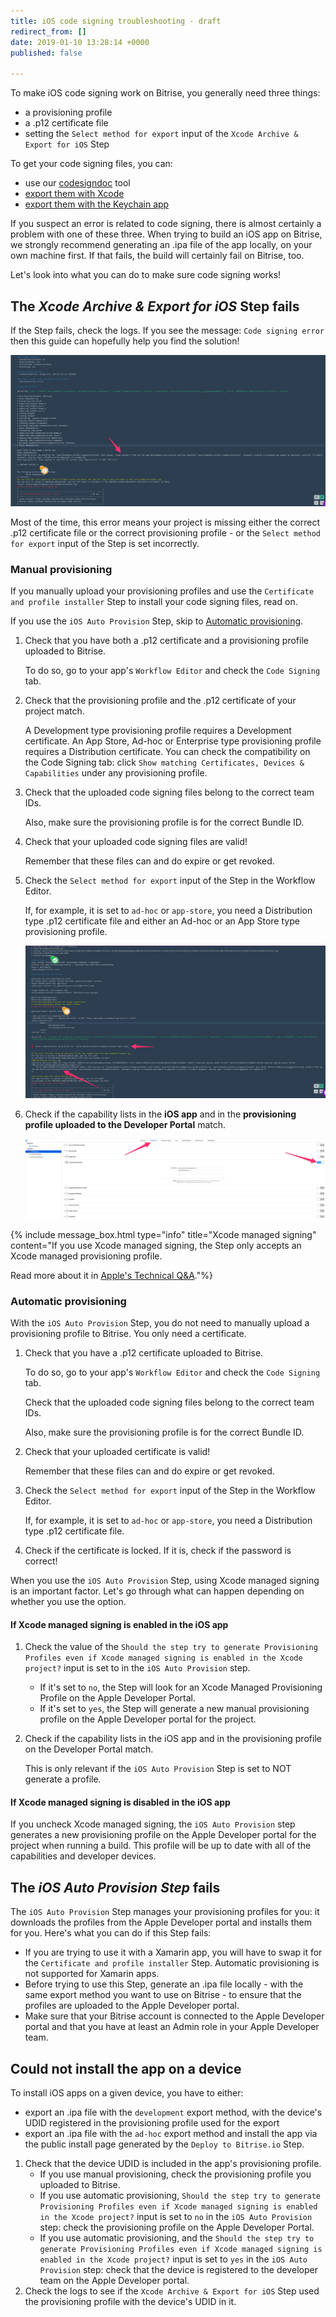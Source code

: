 ```yaml
---
title: iOS code signing troubleshooting - draft
redirect_from: []
date: 2019-01-10 13:28:14 +0000
published: false

---
```

To make iOS code signing work on Bitrise, you generally need three things:

* a provisioning profile
* a .p12 certificate file
* setting the `Select method for export` input of the `Xcode Archive & Export for iOS` Step

To get your code signing files, you can:

* use our [codesigndoc](https://github.com/bitrise-tools/codesigndoc) tool
* [export them with Xcode](https://devcenter.bitrise.io/code-signing/ios-code-signing/exporting-code-signing-files/#exporting-certificates-using-xcode)
* [export them with the Keychain app](https://devcenter.bitrise.io/code-signing/ios-code-signing/exporting-code-signing-files/#exporting-manually)

If you suspect an error is related to code signing, there is almost certainly a problem with one of these three. When trying to build an iOS app on Bitrise, we strongly recommend generating an .ipa file of the app locally, on your own machine first. If that fails, the build will certainly fail on Bitrise, too.

Let's look into what you can do to make sure code signing works!

## The _Xcode Archive & Export for iOS_ Step fails

If the Step fails, check the logs. If you see the message: `Code signing error` then this guide can hopefully help you find the solution!

![](/img/archive_fail.png)

Most of the time, this error means your project is missing either the correct .p12 certificate file or the correct provisioning profile - or the `Select method for export` input of the Step is set incorrectly.

### Manual provisioning

If you manually upload your provisioning profiles and use the `Certificate and profile installer` Step to install your code signing files, read on.

If you use the `iOS Auto Provision` Step, skip to [Automatic provisioning](/code-signing/ios-code-signing/ios-code-signing-troubleshooting/).

1. Check that you have both a .p12 certificate and a provisioning profile uploaded to Bitrise.

   To do so, go to your app's `Workflow Editor` and check the `Code Signing` tab.
2. Check that the provisioning profile and the .p12 certificate of your project match.

   A Development type provisioning profile requires a Development certificate. An App Store, Ad-hoc or Enterprise type provisioning profile requires a Distribution certificate. You can check the compatibility on the Code Signing tab: click `Show matching Certificates, Devices & Capabilities` under any provisioning profile.
3. Check that the uploaded code signing files belong to the correct team IDs.

   Also, make sure the provisioning profile is for the correct Bundle ID.
4. Check that your uploaded code signing files are valid!

   Remember that these files can and do expire or get revoked.
5. Check the `Select method for export` input of the Step in the Workflow Editor.

   If, for example, it is set to `ad-hoc` or `app-store`, you need a Distribution type .p12 certificate file and either an Ad-hoc or an App Store type provisioning profile.

   ![](/img/export_fail.png)
6. Check if the capability lists in the **iOS app** and in the **provisioning profile uploaded to the Developer Portal** match.

   ![](/img/capapbilities_xcode.png)

{% include message_box.html type="info" title="Xcode managed signing" content="If you use Xcode managed signing, the Step only accepts an Xcode managed provisioning profile.

Read more about it in [Apple's Technical Q&A](https://developer.apple.com/library/archive/qa/qa1814/_index.html)."%}

### Automatic provisioning

With the `iOS Auto Provision` Step, you do not need to manually upload a provisioning profile to Bitrise. You only need a certificate.

1. Check that you have a .p12 certificate uploaded to Bitrise.

   To do so, go to your app's `Workflow Editor` and check the `Code Signing` tab.

   Check that the uploaded code signing files belong to the correct team IDs.

   Also, make sure the provisioning profile is for the correct Bundle ID.
2. Check that your uploaded certificate is valid!

   Remember that these files can and do expire or get revoked.
3. Check the `Select method for export` input of the Step in the Workflow Editor.

   If, for example, it is set to `ad-hoc` or `app-store`, you need a Distribution type .p12 certificate file.
4. Check if the certificate is locked. If it is, check if the password is correct!

When you use the `iOS Auto Provision` Step, using Xcode managed signing is an important factor. Let's go through what can happen depending on whether you use the option.

#### If Xcode managed signing is enabled in the iOS app

1. Check the value of the `Should the step try to generate Provisioning Profiles even if Xcode managed signing is enabled in the Xcode project?` input is set to in the `iOS Auto Provision` step.
   * If it's set to `no`, the Step will look for an Xcode Managed Provisioning Profile on the Apple Developer Portal.
   * If it's set to `yes`, the Step will generate a new manual provisioning profile on the Apple Developer portal for the project.
2. Check if the capability lists in the iOS app and in the provisioning profile on the Developer Portal match.

   This is only relevant if the `iOS Auto Provision` Step is set to NOT generate a profile.

#### If Xcode managed signing is disabled in the iOS app

If you uncheck Xcode managed signing, the `iOS Auto Provision` step generates a new provisioning profile on the Apple Developer portal for the project when running a build. This profile will be up to date with all of the capabilities and developer devices.

## The _iOS Auto Provision Step_ fails

The `iOS Auto Provision` Step manages your provisioning profiles for you: it downloads the profiles from the Apple Developer portal and installs them for you. Here's what you can do if this Step fails:

* If you are trying to use it with a Xamarin app, you will have to swap it for the `Certificate and profile installer` Step. Automatic provisioning is not supported for Xamarin apps.
* Before trying to use this Step, generate an .ipa file locally - with the same export method you want to use on Bitrise - to ensure that the profiles are uploaded to the Apple Developer portal.
* Make sure that your Bitrise account is connected to the Apple Developer portal and that you have at least an Admin role in your Apple Developer team.

## Could not install the app on a device 

To install iOS apps on a given device, you have to either:

* export an .ipa file with the `development` export method, with the device's UDID registered in the provisioning profile used for the export
* export an .ipa file with the `ad-hoc` export method and install the app via the public install page generated by the `Deploy to Bitrise.io` Step. 

1. Check that the device UDID is included in the app's provisioning profile. 
   * If you use manual provisioning, check the provisioning profile you uploaded to Bitrise.
   * If you use automatic provisioning, `Should the step try to generate Provisioning Profiles even if Xcode managed signing is enabled in the Xcode project?` input is set to `no` in the `iOS Auto Provision` step: check the provisioning profile on the Apple Developer Portal.
   * If you use automatic provisioning, and the `Should the step try to generate Provisioning Profiles even if Xcode managed signing is enabled in the Xcode project?` input is set to `yes` in the `iOS Auto Provision` step: check that the device is registered to the developer team on the Apple Developer portal.
2. Check the logs to see if the `Xcode Archive & Export for iOS` Step used the provisioning profile with the device's UDID in it. 